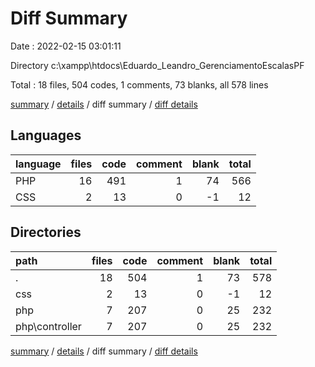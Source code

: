 # Diff Summary

Date : 2022-02-15 03:01:11

Directory c:\xampp\htdocs\Eduardo_Leandro_GerenciamentoEscalasPF

Total : 18 files,  504 codes, 1 comments, 73 blanks, all 578 lines

[summary](results.md) / [details](details.md) / diff summary / [diff details](diff-details.md)

## Languages
| language | files | code | comment | blank | total |
| :--- | ---: | ---: | ---: | ---: | ---: |
| PHP | 16 | 491 | 1 | 74 | 566 |
| CSS | 2 | 13 | 0 | -1 | 12 |

## Directories
| path | files | code | comment | blank | total |
| :--- | ---: | ---: | ---: | ---: | ---: |
| . | 18 | 504 | 1 | 73 | 578 |
| css | 2 | 13 | 0 | -1 | 12 |
| php | 7 | 207 | 0 | 25 | 232 |
| php\controller | 7 | 207 | 0 | 25 | 232 |

[summary](results.md) / [details](details.md) / diff summary / [diff details](diff-details.md)
